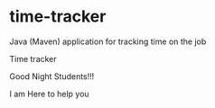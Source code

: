# time-tracker
Java (Maven) application for tracking time on the job

Time tracker

Good Night Students!!!

I am Here to help you
